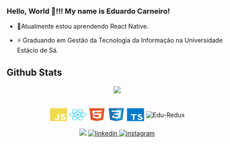 ### Hello, World 👋!!! My name is Eduardo Carneiro!


  

- 🌱Atualmente estou aprendendo React Native.  

- ⚡ Graduando em Gestão da Tecnologia da Informação na Universidade Estácio de Sá.
  
## Github Stats  
<div align="center"><img src="https://github-readme-stats.vercel.app/api?username=educcarnn&show_icons=true&count_private=true&hide_border=true" align="center" /></div>  

<br/>  








<div align="center"><br>
  <img align="center" alt="Edu-Js" height="30" width="40" src="https://raw.githubusercontent.com/devicons/devicon/master/icons/javascript/javascript-plain.svg"/>
  <img align="center" alt="Edu-React" height="30" width="40" src="https://raw.githubusercontent.com/devicons/devicon/master/icons/react/react-original.svg"/>
  <img align="center" alt="Edu-HTML" height="30" width="40" src="https://raw.githubusercontent.com/devicons/devicon/master/icons/html5/html5-original.svg"/>
  <img align="center" alt="Edu-CSS" height="30" width="40" src="https://raw.githubusercontent.com/devicons/devicon/master/icons/css3/css3-original.svg"/>
  <img align="center" alt="Edu-Typescript" height="30" width="40" src="https://raw.githubusercontent.com/devicons/devicon/master/icons/typescript/typescript-original.svg"/>
  <img align="center" alt="Edu-Redux" height="30" width="40"      src="https://camo.githubusercontent.com/b81456c0e15928e93c1e5f4d06b6a6938718d8f106a8169a570cd42b5e32f608/68747470733a2f2f70726f66696c696e61746f722e7269736861762e6465762f736b696c6c732d6173736574732f72656475782d6f726967696e616c2e737667"/>
</div>







<br/>  



<div align="center">
  <a href = "mailto:educcarnn@gmail.com"><img src="https://img.shields.io/badge/Gmail-D14836?style=for-the-badge&logo=gmail&logoColor=white" target="_blank"></a>
<a href="https://linkedin.com/in/eduardo-carneiiiro" target="_blank">
<img src=https://img.shields.io/badge/linkedin-%231E77B5.svg?&style=for-the-badge&logo=linkedin&logoColor=white alt=linkedin style="margin-bottom: 5px;" />
</a>
<a href="https://instagram.com/eduicarneiroo" target="_blank">
<img src=https://img.shields.io/badge/instagram-%23000000.svg?&style=for-the-badge&logo=instagram&logoColor=white alt=instagram style="margin-bottom: 5px;" />
</a>  
</div>  
  

<br/>  




